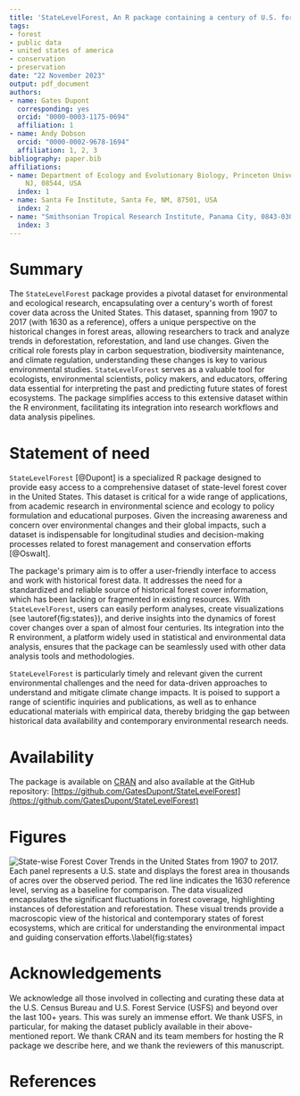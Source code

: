 ```yaml
---
title: 'StateLevelForest, An R package containing a century of U.S. forest dynamics'
tags:
- forest
- public data
- united states of america
- conservation
- preservation
date: "22 November 2023"
output: pdf_document
authors:
- name: Gates Dupont
  corresponding: yes
  orcid: "0000-0003-1175-0694"
  affiliation: 1
- name: Andy Dobson
  orcid: "0000-0002-9678-1694"
  affiliation: 1, 2, 3
bibliography: paper.bib
affiliations:
- name: Department of Ecology and Evolutionary Biology, Princeton University, Princeton,
    NJ, 08544, USA
  index: 1
- name: Santa Fe Institute, Santa Fe, NM, 87501, USA
  index: 2
- name: "Smithsonian Tropical Research Institute, Panama City, 0843-03092, Panama"
  index: 3
---
```


# Summary

The `StateLevelForest` package provides a pivotal dataset for environmental and ecological research, encapsulating over a century's worth of forest cover data across the United States. This dataset, spanning from 1907 to 2017 (with 1630 as a reference), offers a unique perspective on the historical changes in forest areas, allowing researchers to track and analyze trends in deforestation, reforestation, and land use changes. Given the critical role forests play in carbon sequestration, biodiversity maintenance, and climate regulation, understanding these changes is key to various environmental studies. `StateLevelForest` serves as a valuable tool for ecologists, environmental scientists, policy makers, and educators, offering data essential for interpreting the past and predicting future states of forest ecosystems. The package simplifies access to this extensive dataset within the R environment, facilitating its integration into research workflows and data analysis pipelines.

# Statement of need

`StateLevelForest` [@Dupont] is a specialized R package designed to provide easy access to a comprehensive dataset of state-level forest cover in the United States. This dataset is critical for a wide range of applications, from academic research in environmental science and ecology to policy formulation and educational purposes. Given the increasing awareness and concern over environmental changes and their global impacts, such a dataset is indispensable for longitudinal studies and decision-making processes related to forest management and conservation efforts [@Oswalt].

The package's primary aim is to offer a user-friendly interface to access and work with historical forest data. It addresses the need for a standardized and reliable source of historical forest cover information, which has been lacking or fragmented in existing resources. With `StateLevelForest`, users can easily perform analyses, create visualizations (see \autoref{fig:states}), and derive insights into the dynamics of forest cover changes over a span of almost four centuries. Its integration into the R environment, a platform widely used in statistical and environmental data analysis, ensures that the package can be seamlessly used with other data analysis tools and methodologies.

`StateLevelForest` is particularly timely and relevant given the current environmental challenges and the need for data-driven approaches to understand and mitigate climate change impacts. It is poised to support a range of scientific inquiries and publications, as well as to enhance educational materials with empirical data, thereby bridging the gap between historical data availability and contemporary environmental research needs.

# Availability

 The package is available on [CRAN](https://cran.r-project.org/web/packages/StateLevelForest/index.html) and also available at the GitHub repository: [https://github.com/GatesDupont/StateLevelForest](https://github.com/GatesDupont/StateLevelForest)


# Figures

![State-wise Forest Cover Trends in the United States from 1907 to 2017. Each panel represents a U.S. state and displays the forest area in thousands of acres over the observed period. The red line indicates the 1630 reference level, serving as a baseline for comparison. The data visualized encapsulates the significant fluctuations in forest coverage, highlighting instances of deforestation and reforestation. These visual trends provide a macroscopic view of the historical and contemporary states of forest ecosystems, which are critical for understanding the environmental impact and guiding conservation efforts.\label{fig:states}](figure.png)

# Acknowledgements

We acknowledge all those involved in collecting and curating these data at the U.S. Census Bureau and U.S. Forest Service (USFS) and beyond over the last 100+ years. This was surely an immense effort. We thank USFS, in particular, for making the dataset publicly available in their above-mentioned report. We thank CRAN and its team members for hosting the R package we describe here, and we thank the reviewers of this manuscript. 

# References
